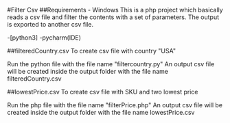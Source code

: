 #Filter Csv
##Requirements - Windows
This is a php project which basically reads a csv file and filter the contents with a set of parameters. The output is exported to another csv file.

 -[python3]
  -pycharm(IDE)

##filteredCountry.csv
To create csv file with country "USA"

Run the python file with the file name "filtercountry.py"
An output csv file will be created inside the output folder with the file name filteredCountry.csv

##lowestPrice.csv
To create csv file with SKU and two lowest price

Run the php file with the file name "filterPrice.php"
An output csv file will be created inside the output folder with the file name lowestPrice.csv
